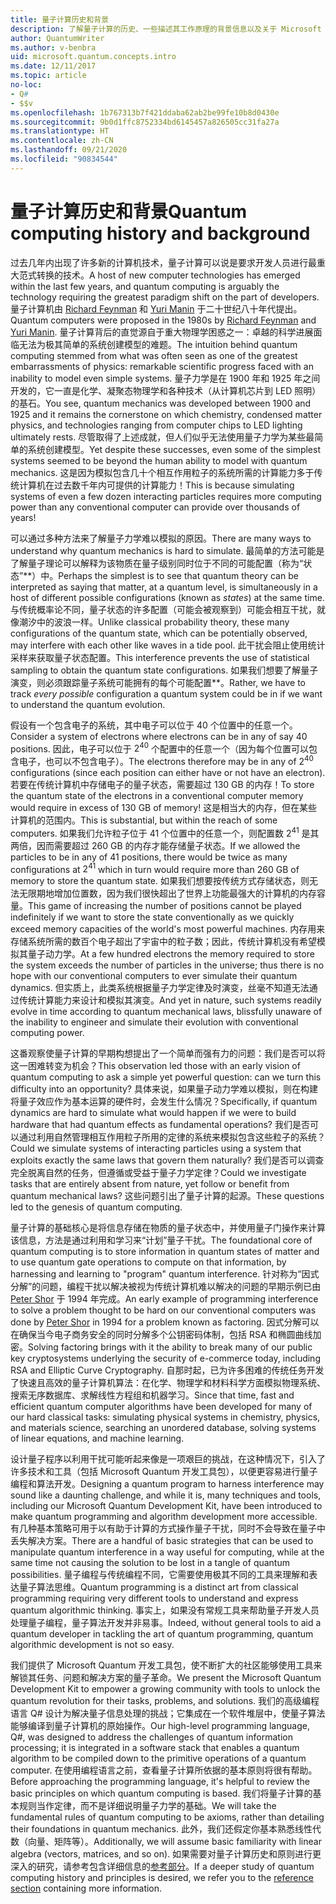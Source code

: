 ```yaml
---
title: 量子计算历史和背景
description: 了解量子计算的历史、一些描述其工作原理的背景信息以及关于 Microsoft Quantum 开发工具包的信息。
author: QuantumWriter
ms.author: v-benbra
uid: microsoft.quantum.concepts.intro
ms.date: 12/11/2017
ms.topic: article
no-loc:
- Q#
- $$v
ms.openlocfilehash: 1b767313b7f421ddaba62ab2be99fe10b8d0430e
ms.sourcegitcommit: 9b0d1ffc8752334bd6145457a826505cc31fa27a
ms.translationtype: HT
ms.contentlocale: zh-CN
ms.lasthandoff: 09/21/2020
ms.locfileid: "90834544"
---
```

# <a name="quantum-computing-history-and-background"></a><span data-ttu-id="0afab-103">量子计算历史和背景</span><span class="sxs-lookup"><span data-stu-id="0afab-103">Quantum computing history and background</span></span>

<span data-ttu-id="0afab-104">过去几年内出现了许多新的计算机技术，量子计算可以说是要求开发人员进行最重大范式转换的技术。</span><span class="sxs-lookup"><span data-stu-id="0afab-104">A host of new computer technologies has emerged within the last few years, and quantum computing is arguably the technology requiring the greatest paradigm shift on the part of developers.</span></span>  <span data-ttu-id="0afab-105">量子计算机由 [Richard Feynman](https://en.wikipedia.org/wiki/Richard_Feynman) 和 [Yuri Manin](https://en.wikipedia.org/wiki/Yuri_Manin) 于二十世纪八十年代提出。</span><span class="sxs-lookup"><span data-stu-id="0afab-105">Quantum computers were proposed in the 1980s by [Richard Feynman](https://en.wikipedia.org/wiki/Richard_Feynman) and [Yuri Manin](https://en.wikipedia.org/wiki/Yuri_Manin).</span></span>  <span data-ttu-id="0afab-106">量子计算背后的直觉源自于重大物理学困惑之一：卓越的科学进展面临无法为极其简单的系统创建模型的难题。</span><span class="sxs-lookup"><span data-stu-id="0afab-106">The intuition behind quantum computing stemmed from what was often seen as one of the greatest embarrassments of physics: remarkable scientific progress faced with an inability to model even simple systems.</span></span> <span data-ttu-id="0afab-107">量子力学是在 1900 年和 1925 年之间开发的，它一直是化学、凝聚态物理学和各种技术（从计算机芯片到 LED 照明）的基石。</span><span class="sxs-lookup"><span data-stu-id="0afab-107">You see, quantum mechanics was developed between 1900 and 1925 and it remains the cornerstone on which chemistry, condensed matter physics, and technologies ranging from computer chips to LED lighting ultimately rests.</span></span>  <span data-ttu-id="0afab-108">尽管取得了上述成就，但人们似乎无法使用量子力学为某些最简单的系统创建模型。</span><span class="sxs-lookup"><span data-stu-id="0afab-108">Yet despite these successes, even some of the simplest systems seemed to be beyond the human ability to model with quantum mechanics.</span></span>  <span data-ttu-id="0afab-109">这是因为模拟包含几十个相互作用粒子的系统所需的计算能力多于传统计算机在过去数千年内可提供的计算能力！</span><span class="sxs-lookup"><span data-stu-id="0afab-109">This is because simulating systems of even a few dozen interacting particles requires more computing power than any conventional computer can provide over thousands of years!</span></span>

<span data-ttu-id="0afab-110">可以通过多种方法来了解量子力学难以模拟的原因。</span><span class="sxs-lookup"><span data-stu-id="0afab-110">There are many ways to understand why quantum mechanics is hard to simulate.</span></span>  <span data-ttu-id="0afab-111">最简单的方法可能是了解量子理论可以解释为该物质在量子级别同时位于不同的可能配置（称为“状态”\*\*）中。</span><span class="sxs-lookup"><span data-stu-id="0afab-111">Perhaps the simplest is to see that quantum theory can be interpreted as saying that matter, at a quantum level, is simultaneously in a host of different possible configurations (known as *states*) at the same time.</span></span>  <span data-ttu-id="0afab-112">与传统概率论不同，量子状态的许多配置（可能会被观察到）可能会相互干扰，就像潮汐中的波浪一样。</span><span class="sxs-lookup"><span data-stu-id="0afab-112">Unlike classical probability theory, these many configurations of the quantum state, which can be potentially observed, may interfere with each other like waves in a tide pool.</span></span>  <span data-ttu-id="0afab-113">此干扰会阻止使用统计采样来获取量子状态配置。</span><span class="sxs-lookup"><span data-stu-id="0afab-113">This interference prevents the use of statistical sampling to obtain the quantum state configurations.</span></span>  <span data-ttu-id="0afab-114">如果我们想要了解量子演变，则必须跟踪量子系统可能拥有的每个可能配置\*\*。</span><span class="sxs-lookup"><span data-stu-id="0afab-114">Rather, we have to track *every possible* configuration a quantum system could be in if we want to understand the quantum evolution.</span></span>  

<span data-ttu-id="0afab-115">假设有一个包含电子的系统，其中电子可以位于 $40$ 个位置中的任意一个。</span><span class="sxs-lookup"><span data-stu-id="0afab-115">Consider a system of electrons where electrons can be in any of say $40$ positions.</span></span>  <span data-ttu-id="0afab-116">因此，电子可以位于 $2^{40}$ 个配置中的任意一个（因为每个位置可以包含电子，也可以不包含电子）。</span><span class="sxs-lookup"><span data-stu-id="0afab-116">The electrons therefore may be in any of $2^{40}$ configurations (since each position can either have or not have an electron).</span></span> <span data-ttu-id="0afab-117">若要在传统计算机中存储电子的量子状态，需要超过 $130$ GB 的内存！</span><span class="sxs-lookup"><span data-stu-id="0afab-117">To store the quantum state of the electrons in a conventional computer memory would require in excess of $130$ GB of memory!</span></span>  <span data-ttu-id="0afab-118">这是相当大的内存，但在某些计算机的范围内。</span><span class="sxs-lookup"><span data-stu-id="0afab-118">This is substantial, but within the reach of some computers.</span></span>  <span data-ttu-id="0afab-119">如果我们允许粒子位于 $41$ 个位置中的任意一个，则配置数 $2^{41}$ 是其两倍，因而需要超过 $260$ GB 的内存才能存储量子状态。</span><span class="sxs-lookup"><span data-stu-id="0afab-119">If we allowed the particles to be in any of $41$ positions, there would be twice as many configurations at $2^{41}$ which in turn would require more than $260$ GB of memory to store the quantum state.</span></span> <span data-ttu-id="0afab-120">如果我们想要按传统方式存储状态，则无法无限期地增加位置数，因为我们很快超出了世界上功能最强大的计算机的内存容量。</span><span class="sxs-lookup"><span data-stu-id="0afab-120">This game of increasing the number of positions cannot be played indefinitely if we want to store the state conventionally as we quickly exceed memory capacities of the world's most powerful machines.</span></span>  <span data-ttu-id="0afab-121">内存用来存储系统所需的数百个电子超出了宇宙中的粒子数；因此，传统计算机没有希望模拟其量子动力学。</span><span class="sxs-lookup"><span data-stu-id="0afab-121">At a few hundred electrons the memory required to store the system exceeds the number of particles in the universe; thus there is no hope with our conventional computers to ever simulate their quantum dynamics.</span></span> <span data-ttu-id="0afab-122">但实质上，此类系统根据量子力学定律及时演变，丝毫不知道无法通过传统计算能力来设计和模拟其演变。</span><span class="sxs-lookup"><span data-stu-id="0afab-122">And yet in nature, such systems readily evolve in time according to quantum mechanical laws, blissfully unaware of the inability to engineer and simulate their evolution with conventional computing power.</span></span>

<span data-ttu-id="0afab-123">这番观察使量子计算的早期构想提出了一个简单而强有力的问题：我们是否可以将这一困难转变为机会？</span><span class="sxs-lookup"><span data-stu-id="0afab-123">This observation led those with an early vision of quantum computing to ask a simple yet powerful question: can we turn this difficulty into an opportunity?</span></span>  <span data-ttu-id="0afab-124">具体来说，如果量子动力学难以模拟，则在构建将量子效应作为基本运算的硬件时，会发生什么情况？</span><span class="sxs-lookup"><span data-stu-id="0afab-124">Specifically, if quantum dynamics are hard to simulate what would happen if we were to build hardware that had quantum effects as fundamental operations?</span></span>  <span data-ttu-id="0afab-125">我们是否可以通过利用自然管理相互作用粒子所用的定律的系统来模拟包含这些粒子的系统？</span><span class="sxs-lookup"><span data-stu-id="0afab-125">Could we simulate systems of interacting particles using a system that exploits exactly the same laws that govern them naturally?</span></span> <span data-ttu-id="0afab-126">我们是否可以调查完全脱离自然的任务，但遵循或受益于量子力学定律？</span><span class="sxs-lookup"><span data-stu-id="0afab-126">Could we investigate tasks that are entirely absent from nature, yet follow or benefit from quantum mechanical laws?</span></span>  <span data-ttu-id="0afab-127">这些问题引出了量子计算的起源。</span><span class="sxs-lookup"><span data-stu-id="0afab-127">These questions led to the genesis of quantum computing.</span></span>

<span data-ttu-id="0afab-128">量子计算的基础核心是将信息存储在物质的量子状态中，并使用量子门操作来计算该信息，方法是通过利用和学习来“计划”量子干扰。</span><span class="sxs-lookup"><span data-stu-id="0afab-128">The foundational core of quantum computing is to store information in quantum states of matter and to use quantum gate operations to compute on that information, by harnessing and learning to "program" quantum interference.</span></span>  <span data-ttu-id="0afab-129">针对称为“因式分解”的问题，编程干扰以解决被视为传统计算机难以解决的问题的早期示例已由 [Peter Shor](https://en.wikipedia.org/wiki/Peter_Shor) 于 1994 年完成。</span><span class="sxs-lookup"><span data-stu-id="0afab-129">An early example of programming interference to solve a problem thought to be hard on our conventional computers was done by [Peter Shor](https://en.wikipedia.org/wiki/Peter_Shor) in 1994 for a problem known as factoring.</span></span>  <span data-ttu-id="0afab-130">因式分解可以在确保当今电子商务安全的同时分解多个公钥密码体制，包括 RSA 和椭圆曲线加密。</span><span class="sxs-lookup"><span data-stu-id="0afab-130">Solving factoring brings with it the ability to break many of our public key cryptosystems underlying the security of e-commerce today, including RSA and Elliptic Curve Cryptography.</span></span>  <span data-ttu-id="0afab-131">自那时起，已为许多困难的传统任务开发了快速且高效的量子计算机算法：在化学、物理学和材料科学方面模拟物理系统、搜索无序数据库、求解线性方程组和机器学习。</span><span class="sxs-lookup"><span data-stu-id="0afab-131">Since that time, fast and efficient quantum computer algorithms have been developed for many of our hard classical tasks: simulating physical systems in chemistry, physics, and materials science, searching an unordered database, solving systems of linear equations, and machine learning.</span></span>

<span data-ttu-id="0afab-132">设计量子程序以利用干扰可能听起来像是一项艰巨的挑战，在这种情况下，引入了许多技术和工具（包括 Microsoft Quantum 开发工具包），以便更容易进行量子编程和算法开发。</span><span class="sxs-lookup"><span data-stu-id="0afab-132">Designing a quantum program to harness interference may sound like a daunting challenge, and while it is, many techniques and tools, including our Microsoft Quantum Development Kit, have been introduced to make quantum programming and algorithm development more accessible.</span></span> <span data-ttu-id="0afab-133">有几种基本策略可用于以有助于计算的方式操作量子干扰，同时不会导致在量子中丢失解决方案。</span><span class="sxs-lookup"><span data-stu-id="0afab-133">There are a handful of basic strategies that can be used to manipulate quantum interference in a way useful for computing, while at the same time not causing the solution to be lost in a tangle of quantum possibilities.</span></span> <span data-ttu-id="0afab-134">量子编程与传统编程不同，它需要使用极其不同的工具来理解和表达量子算法思维。</span><span class="sxs-lookup"><span data-stu-id="0afab-134">Quantum programming is a distinct art from classical programming requiring very different tools to understand and express quantum algorithmic thinking.</span></span> <span data-ttu-id="0afab-135">事实上，如果没有常规工具来帮助量子开发人员处理量子编程，量子算法开发并非易事。</span><span class="sxs-lookup"><span data-stu-id="0afab-135">Indeed, without general tools to aid a quantum developer in tackling the art of quantum programming, quantum algorithmic development is not so easy.</span></span>

<span data-ttu-id="0afab-136">我们提供了 Microsoft Quantum 开发工具包，使不断扩大的社区能够使用工具来解锁其任务、问题和解决方案的量子革命。</span><span class="sxs-lookup"><span data-stu-id="0afab-136">We present the Microsoft Quantum Development Kit to empower a growing community with tools to unlock the quantum revolution for their tasks, problems, and solutions.</span></span> <span data-ttu-id="0afab-137">我们的高级编程语言 Q# 设计为解决量子信息处理的挑战；它集成在一个软件堆层中，使量子算法能够编译到量子计算机的原始操作。</span><span class="sxs-lookup"><span data-stu-id="0afab-137">Our high-level programming language, Q#, was designed to address the challenges of quantum information processing; it is integrated in a software stack that enables a quantum algorithm to be compiled down to the primitive operations of a quantum computer.</span></span>  <span data-ttu-id="0afab-138">在使用编程语言之前，查看量子计算所依据的基本原则将很有帮助。</span><span class="sxs-lookup"><span data-stu-id="0afab-138">Before approaching the programming language, it's helpful to review the basic principles on which quantum computing is based.</span></span> <span data-ttu-id="0afab-139">我们将量子计算的基本规则当作定律，而不是详细说明量子力学的基础。</span><span class="sxs-lookup"><span data-stu-id="0afab-139">We will take the fundamental rules of quantum computing to be axioms, rather than detailing their foundations in quantum mechanics.</span></span> <span data-ttu-id="0afab-140">此外，我们还假定你基本熟悉线性代数（向量、矩阵等）。</span><span class="sxs-lookup"><span data-stu-id="0afab-140">Additionally, we will assume basic familiarity with linear algebra (vectors, matrices, and so on).</span></span> <span data-ttu-id="0afab-141">如果需要对量子计算历史和原则进行更深入的研究，请参考包含详细信息的[参考部分](xref:microsoft.quantum.more-information)。</span><span class="sxs-lookup"><span data-stu-id="0afab-141">If a deeper study of quantum computing history and principles is desired, we refer you to the  [reference section](xref:microsoft.quantum.more-information) containing more information.</span></span>
